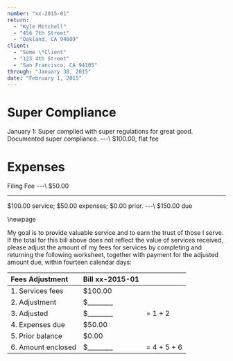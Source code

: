 ```yaml
---
number: "xx-2015-01"
return:
  - "Kyle Mitchell"
  - "456 7th Street"
  - "Oakland, CA 94609"
client:
  - "Some \*Client"
  - "123 4th Street"
  - "San Francisco, CA 94105"
through: "January 30, 2015"
date: "February 1, 2015"
---
```

# Super Compliance

January 1:
  Super complied with super regulations for great good.
  Documented super compliance.
---\ $100.00, flat fee


# Expenses

Filing Fee
---\ $50.00


---

$100.00 service; $50.00 expenses; $0.00 prior. ---\ $150.00 due

\newpage

My goal is to provide valuable service and to earn the trust of those I serve. If the total for this bill above does not reflect the value of services received, please adjust the amount of my fees for services by completing and returning the following worksheet, together with payment for the adjusted amount due, within fourteen calendar days:

| Fees Adjustment    | Bill xx-2015-01 | |
|:-------------------|:------------------|:-|
| 1. Services fees   | $100.00 | |
| 2. Adjustment      | $\_\_\_\_\_\_\_\_ | |
| 3. Adjusted        | $\_\_\_\_\_\_\_\_ | = 1 + 2 |
| 4. Expenses due    | $50.00 | |
| 5. Prior balance   | $0.00 | |
| 6. Amount enclosed | $\_\_\_\_\_\_\_\_ | = 4 + 5 + 6 |
